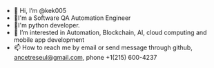 - 👋 Hi, I’m @kek005
- 💞️I'm a Software QA Automation Engineer
- 🌱I'm python developer.
- 👀 I’m interested in Automation, Blockchain, AI, cloud computing and mobile app development
- 📫 How to reach me by email or send message through github, ancetreseul@gmail.com, phone +1(215) 600-4237

<!---
kek005/kek005 is a ✨ special ✨ repository because its `README.md` (this file) appears on your GitHub profile.
You can click the Preview link to take a look at your changes.
--->
